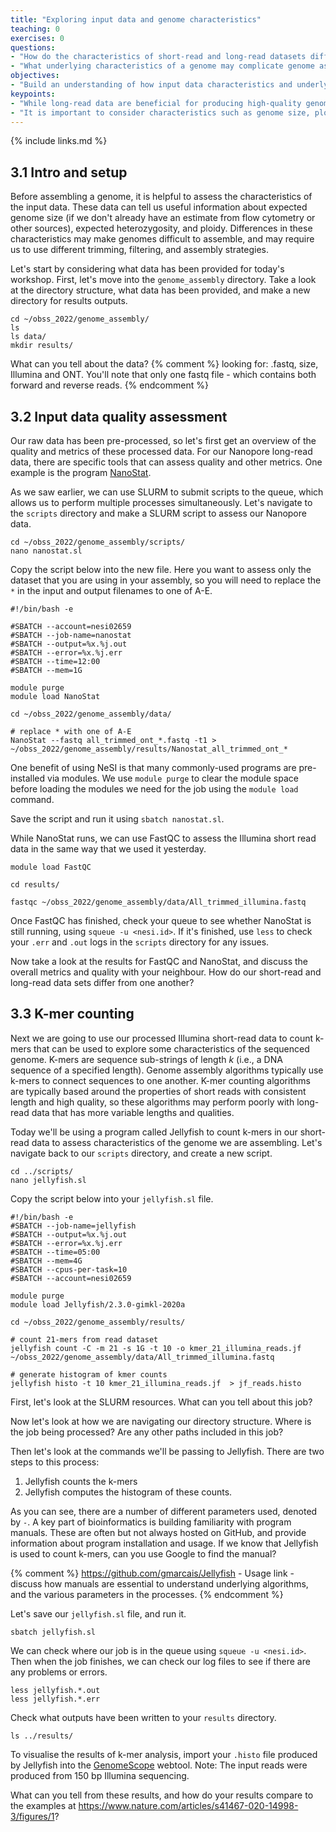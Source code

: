 ```yaml
---
title: "Exploring input data and genome characteristics"
teaching: 0
exercises: 0
questions:
- "How do the characteristics of short-read and long-read datasets differ?"
- "What underlying characteristics of a genome may complicate genome assembly?"
objectives:
- "Build an understanding of how input data characteristics and underlying genome properties can impact genome assembly"
keypoints:
- "While long-read data are beneficial for producing high-quality genomes, short-read data can help understand the underlying properties of the genome of the focal species."
- "It is important to consider characteristics such as genome size, ploidy, and heterozygosity before assembling a genome, as this may influence program choice, parameter-setting, and overall assembly quality."
---
```


{% include links.md %}

## 3.1 Intro and setup

Before assembling a genome, it is helpful to assess the characteristics of the input data. These data can tell us useful information about expected genome size (if we don't already have an estimate from flow cytometry or other sources), expected heterozygosity, and ploidy. Differences in these characteristics may make genomes difficult to assemble, and may require us to use different trimming, filtering, and assembly strategies.

Let's start by considering what data has been provided for today's workshop. First, let's move into the `genome_assembly` directory. Take a look at the directory structure, what data has been provided, and make a new directory for results outputs.

```
cd ~/obss_2022/genome_assembly/
ls 
ls data/
mkdir results/
```

What can you tell about the data? {% comment %}  looking for: .fastq, size, Illumina and ONT. You'll note that only one fastq file - which contains both forward and reverse reads. {% endcomment %} 

## 3.2 Input data quality assessment

Our raw data has been pre-processed, so let's first get an overview of the quality and metrics of these processed data. For our Nanopore long-read data, there are specific tools that can assess quality and other metrics. One example is the program [NanoStat](https://github.com/wdecoster/nanostat). 

As we saw earlier, we can use SLURM to submit scripts to the queue, which allows us to perform multiple processes simultaneously. Let's navigate to the `scripts` directory and make a SLURM script to assess our Nanopore data.

```
cd ~/obss_2022/genome_assembly/scripts/
nano nanostat.sl
```

Copy the script below into the new file. Here you want to assess only the dataset that you are using in your assembly, so you will need to replace the `*` in the input and output filenames to one of A-E. 

```
#!/bin/bash -e

#SBATCH --account=nesi02659
#SBATCH --job-name=nanostat
#SBATCH --output=%x.%j.out
#SBATCH --error=%x.%j.err
#SBATCH --time=12:00
#SBATCH --mem=1G

module purge
module load NanoStat 

cd ~/obss_2022/genome_assembly/data/

# replace * with one of A-E
NanoStat --fastq all_trimmed_ont_*.fastq -t1 > ~/obss_2022/genome_assembly/results/Nanostat_all_trimmed_ont_*
```

One benefit of using NeSI is that many commonly-used programs are pre-installed via modules. We use `module purge` to clear the module space before loading the modules we need for the job using the `module load` command. 

Save the script and run it using `sbatch nanostat.sl`.

While NanoStat runs, we can use FastQC to assess the Illumina short read data in the same way that we used it yesterday. 

```
module load FastQC

cd results/

fastqc ~/obss_2022/genome_assembly/data/All_trimmed_illumina.fastq
```

Once FastQC has finished, check your queue to see whether NanoStat is still running, using `squeue -u <nesi.id>`. If it's finished, use `less` to check your `.err` and `.out` logs in the `scripts` directory for any issues.

Now take a look at the results for FastQC and NanoStat, and discuss the overall metrics and quality with your neighbour. How do our short-read and long-read data sets differ from one another? 

## 3.3 K-mer counting

Next we are going to use our processed Illumina short-read data to count k-mers that can be used to explore some characteristics of the sequenced genome. K-mers are sequence sub-strings of length *k* (i.e., a DNA sequence of a specified length). Genome assembly algorithms typically use k-mers to connect sequences to one another. K-mer counting algorithms are typically based around the properties of short reads with consistent length and high quality, so these algorithms may perform poorly with long-read data that has more variable lengths and qualities. 

Today we'll be using a program called Jellyfish to count k-mers in our short-read data to assess characteristics of the genome we are assembling. Let's navigate back to our `scripts` directory, and create a new script.

```
cd ../scripts/
nano jellyfish.sl
```

Copy the script below into your `jellyfish.sl` file.

```
#!/bin/bash -e
#SBATCH --job-name=jellyfish
#SBATCH --output=%x.%j.out
#SBATCH --error=%x.%j.err
#SBATCH --time=05:00
#SBATCH --mem=4G
#SBATCH --cpus-per-task=10 
#SBATCH --account=nesi02659

module purge
module load Jellyfish/2.3.0-gimkl-2020a

cd ~/obss_2022/genome_assembly/results/

# count 21-mers from read dataset
jellyfish count -C -m 21 -s 1G -t 10 -o kmer_21_illumina_reads.jf ~/obss_2022/genome_assembly/data/All_trimmed_illumina.fastq

# generate histogram of kmer counts
jellyfish histo -t 10 kmer_21_illumina_reads.jf  > jf_reads.histo
```

First, let's look at the SLURM resources. What can you tell about this job?

Now let's look at how we are navigating our directory structure. Where is the job being processed? Are any other paths included in this job?

Then let's look at the commands we'll be passing to Jellyfish. There are two steps to this process:
  1. Jellyfish counts the k-mers
  2. Jellyfish computes the histogram of these counts. 

As you can see, there are a number of different parameters used, denoted by `-`. A key part of bioinformatics is building familiarity with program manuals. These are often but not always hosted on GitHub, and provide information about program installation and usage. If we know that Jellyfish is used to count k-mers, can you use Google to find the manual?

{% comment %} https://github.com/gmarcais/Jellyfish - Usage link - discuss how manuals are essential to understand underlying algorithms, and the various parameters in the processes. {% endcomment %} 

Let's save our `jellyfish.sl` file, and run it.

```
sbatch jellyfish.sl
```

We can check where our job is in the queue using `squeue -u <nesi.id>`. Then when the job finishes, we can check our log files to see if there are any problems or errors. 

```
less jellyfish.*.out
less jellyfish.*.err
```

Check what outputs have been written to your `results` directory.

```
ls ../results/
```

To visualise the results of k-mer analysis, import your `.histo` file produced by Jellyfish into the [GenomeScope](http://qb.cshl.edu/genomescope/) webtool. Note: The input reads were produced from 150 bp Illumina sequencing.

What can you tell from these results, and how do your results compare to the examples at <https://www.nature.com/articles/s41467-020-14998-3/figures/1>?
